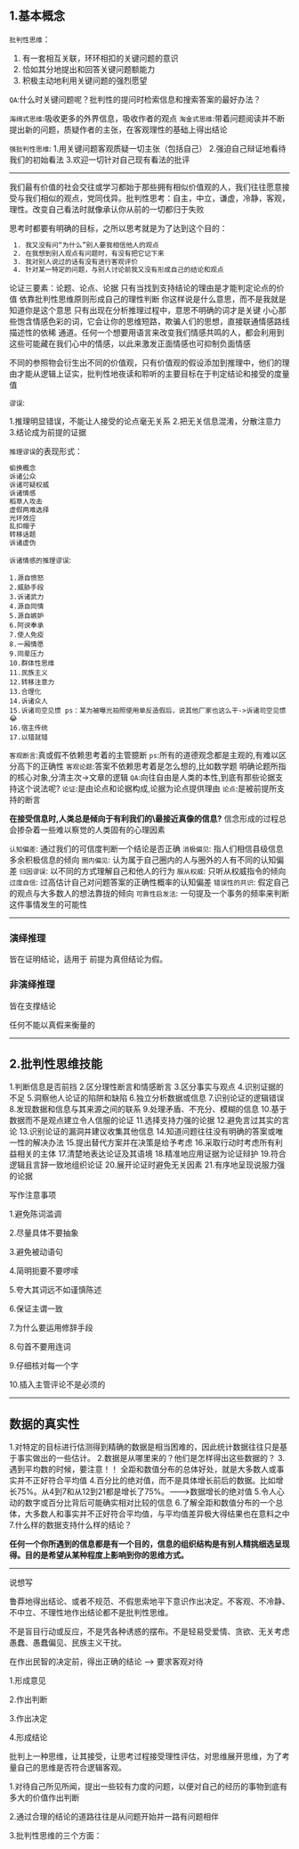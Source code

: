 ## 1.基本概念

``批判性思维``：
1. 有一套相互关联，环环相扣的关键问题的意识
2. 恰如其分地提出和回答关键问题额能力
3. 积极主动地利用关键问题的强烈愿望

``QA``:什么时关键问题呢？批判性的提问时检索信息和搜索答案的最好办法？

``海绵式思维``:吸收更多的外界信息，吸收作者的观点
``淘金式思维``:带着问题阅读并不断提出新的问题，质疑作者的主张，在客观理性的基础上得出结论

``强批判性思维``:
1.用关键问题客观质疑一切主张（包括自己）
2.强迫自己辩证地看待我们的初始看法
3.欢迎一切针对自己现有看法的批评

----

我们最有价值的社会交往或学习都始于那些拥有相似价值观的人，我们往往愿意接受与我们相似的观点，党同伐异。批判性思考：自主，中立，谦虚，冷静，客观，理性。改变自己看法时就像承认你从前的一切都归于失败

思考时都要有明确的目标，之所以思考就是为了达到这个目的：
```txt
 1. 我又没有问“为什么”别人要我相信他人的观点
 2. 在我想到别人观点有问题时，有没有把它记下来
 3. 我对别人说过的话有没有进行客观评价
 4. 针对某一特定的问题，与别人讨论前我又没有形成自己的结论和观点
```

论证三要素：论题、论点、论据
只有当找到支持结论的理由是才能判定论点的价值
依靠批判性思维原则形成自己的理性判断
你这样说是什么意思，而不是我就是知道你是这个意思
只有出现在分析推理过程中，意思不明确的词才是关键
小心那些饱含情感色彩的词，它会让你的思维短路，欺骗人们的思想，直接联通情感路线描述性的依稀 通道。任何一个想要用语言来改变我们情感共鸣的人，都会利用到这些可能藏在我们心中的情感，以此来激发正面情感也可抑制负面情感

不同的参照物会衍生出不同的价值观，只有价值观的假设添加到推理中，他们的理由才能从逻辑上证实，批判性地夜读和聆听的主要目标在于判定结论和接受的度量值

``谬误``:

1.推理明显错误，不能让人接受的论点毫无关系
2.把无关信息混淆，分散注意力
3.结论成为前提的证据

```推理谬误```的表现形式：
```txt
偷换概念
诉诸公众
诉诸可疑权威
诉诸情感
稻草人攻击
虚假两难选择
光环效应
乱扣帽子
转移话题
诉诸虚伪
```

``诉诸情感的推理谬误``:

```
1.源自愤怒
2.威胁手段
3.诉诸武力
4.源自同情
5.源自嫉妒
6.阿谀奉承
7.使人免疫
8.一厢情愿
9.同辈压力
10.群体性思维
11.民族主义
12.转移注意力
13.合理化
14.诉诸众人
15.诉诸司空见惯 ps：某为被曝光拍照使用单反造假后，说其他厂家也这么干->诉诸司空见惯😂
16.宿主传统
17.以错就错
```

```客观断言```:真或假不依赖思考着的主管臆断
``ps``:所有的道德观念都是主观的,有难以区分高下的正确性
``客观论题``:答案不依赖思考着是怎么想的,比如数学题
明确论题所指的核心对象,分清主次->文章的逻辑
``QA``:向往自由是人类的本性,到底有那些论据支持这个说法呢?
``论证``:是由论点和论据构成,论据为论点提供理由
``论点``:是被前提所支持的断言

**在接受信息时,人类总是倾向于有利我们的\最接近真像的信息?**
信念形成的过程总会掺杂着一些难以察觉的人类固有的心理因素

``认知偏差``: 通过我们的可信度判断一个结论是否正确
``消极偏见``: 指人们相信县级信息多余积极信息的倾向
``圈内偏见``: 认为属于自己圈内的人与圈外的人有不同的认知偏差
``归因谬误``: 以不同的方式理解自己和他人的行为
``服从权威``: 只听从权威指令的倾向
``过度自信``: 过高估计自己对问题答案的正确性概率的认知偏差
``错误性的共识``: 假定自己的观点与大多数人的想法靠拢的倾向
``可靠性启发法``: 一句提及一个事务的频率来判断这件事情发生的可能性



----



### 演绎推理

皆在证明结论，适用于 前提为真但结论为假。

### 非演绎推理

皆在支撑结论

任何不能以真假来衡量的



----



## 2.批判性思维技能

1.判断信息是否前挡
2.区分理性断言和情感断言
3.区分事实与观点
4.识别证据的不足
5.洞察他人论证的陷阱和缺陷
6.独立分析数据或信息
7.识别论证的逻辑错误
8.发现数据和信息与其来源之间的联系
9.处理矛盾、不充分、模糊的信息
10.基于数据而不是观点建立令人信服的论证
11.选择支持力强的论据
12.避免言过其实的言论
13.识别论证的漏洞并建议收集其他信息
14.知道问题往往没有明确的答案或唯一性的解决办法
15.提出替代方案并在决策是给予考虑
16.采取行动时考虑所有利益相关的主体
17.清楚地表达论证及其语境
18.精准地应用证据为论证辩护
19.符合逻辑且言辞一致地组织论证
20.展开论证时避免无关因素
21.有序地呈现说服力强的论据



写作注意事项

1.避免陈词滥调

2.尽量具体不要抽象

3.避免被动语句

4.简明扼要不要啰嗦

5.夸大其词远不如谨慎陈述

6.保证主谓一致

7.为什么要运用修辞手段

8.句首不要用连词

9.仔细核对每一个字

10.插入主管评论不是必须的

----

## 数据的真实性

1.对特定的目标进行估测得到精确的数据是相当困难的，因此统计数据往往只是基于事实做出的一些估计。
2.数据是从哪里来的？他们是怎样得出这些数据的？
3.遇到平均数的时候，要注意！！ 全距和数值分布的总体好处，就是大多数人或事实并不正好符合平均值
4.百分比的绝对值，而不是具体增长前后的数据。比如增长75%。从4到7和从12到21都是增长了75%。--->数据增长的绝对值
5.令人心动的数字或百分比背后可能确实相对比较的信息
6.了解全距和数值分布的一个总体，大多数人和事实并不正好符合平均值，与平均值差异极大得结果也在意料之中
7.什么样的数据支持什么样的结论？

**任何一个你所遇到的信息都是有一个目的，信息的组织结构是有别人精挑细选呈现得。目的是希望从某种程度上影响到你的思维方式。**



----



说想写

鲁莽地得出结论、或者不规范、不假思索地平下意识作出决定。不客观、不冷静、不中立、不理性地作出结论都不是批判性思维。

不是盲目行动或反应，不是凭各种诱惑的摆布。不是轻易受爱情、贪欲、无关考虑愚蠢、愚蠢偏见、民族主义干扰。

在作出民智的决定前，得出正确的结论 --> 要求客观对待

1.形成意见

2.作出判断

3.作出决定

4.形成结论

批判上一种思维，让其接受，让思考过程接受理性评估，对思维展开思维，为了考量自己的思维是否符合逻辑客观。

1.对待自己所见所闻，提出一些较有力度的问题，以便对自己的经历的事物到底有多大的价值作出判断

2.通过合理的结论的道路往往是从问题开始并一路有问题相伴

3.批判性思维的三个方面：

